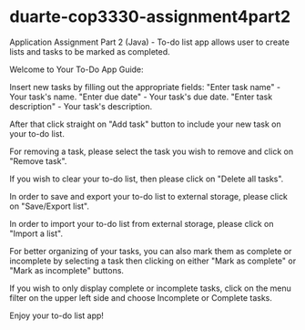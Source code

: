 # duarte-cop3330-assignment4part2
Application Assignment Part 2 (Java) - To-do list app allows user to create lists and tasks to be marked as completed.

Welcome to Your To-Do App Guide:

Insert new tasks by filling out the appropriate fields:
"Enter task name" - Your task's name.
"Enter due date" - Your task's due date.
"Enter task description" - Your task's description. 

After that click straight on "Add task" button to include your new task on your to-do list.

For removing a task, please select the task you wish to remove and click on "Remove task".

If you wish to clear your to-do list, then please click on "Delete all tasks". 

In order to save and export your to-do list to external storage, please click on "Save/Export list".

In order to import your to-do list from external storage, please click on "Import a list".

For better organizing of your tasks, you can also mark them as complete or incomplete by selecting a task then clicking on either "Mark as complete"
or "Mark as incomplete" buttons.

If you wish to only display complete or incomplete tasks, click on the menu filter on the upper left side and choose Incomplete or Complete tasks.

Enjoy your to-do list app!



